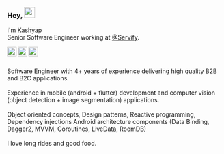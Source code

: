 ### Hey, <img src="https://media.giphy.com/media/hvRJCLFzcasrR4ia7z/giphy.gif" width="25px">

I'm [Kashyap](https://www.kashyapbhat.in/)
<br />
Senior Software Engineer working at [@Servify](https://servify.in/).

<a href="https://www.linkedin.com/in/kashyapbhat/">
  <img align="left" alt="Kashyap's LinkdeIN" width="22px" src="https://cdn.jsdelivr.net/npm/simple-icons@v3/icons/linkedin.svg" />
</a>
<a href="http://youtube.com/kashyapbhat">
  <img align="left" alt="Kashyap's Youtube" width="22px" src="https://cdn.jsdelivr.net/npm/simple-icons@v3/icons/youtube.svg" />
</a>
<a href="http://instagram.com/mr__bhat">
  <img align="left" alt="Kashyap's Instagram" width="22px" src="https://cdn.jsdelivr.net/npm/simple-icons@v3/icons/instagram.svg" />
</a>
<br />
<br />

Software Engineer with 4+ years of experience delivering high quality B2B and B2C applications.
<br /><br />
Experience in mobile (android + flutter) development and computer vision (object detection + image segmentation) applications.
<br /><br />
Object oriented concepts, Design patterns, Reactive programming, Dependency injections
Android architecture components (Data Binding, Dagger2, MVVM, Coroutines, LiveData, RoomDB)
<br /><br />
I love long rides and good food.
